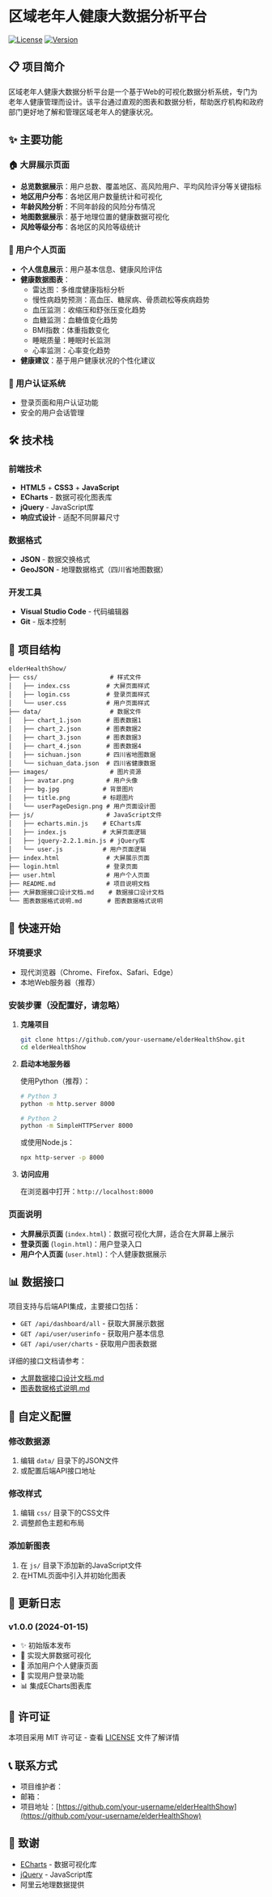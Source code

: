 # 区域老年人健康大数据分析平台

[![License](https://img.shields.io/badge/license-MIT-blue.svg)](LICENSE)
[![Version](https://img.shields.io/badge/version-1.0.0-green.svg)]()

## 📋 项目简介

区域老年人健康大数据分析平台是一个基于Web的可视化数据分析系统，专门为老年人健康管理而设计。该平台通过直观的图表和数据分析，帮助医疗机构和政府部门更好地了解和管理区域老年人的健康状况。

## ✨ 主要功能

### 🏠 大屏展示页面
- **总览数据展示**：用户总数、覆盖地区、高风险用户、平均风险评分等关键指标
- **地区用户分布**：各地区用户数量统计和可视化
- **年龄风险分析**：不同年龄段的风险分布情况
- **地图数据展示**：基于地理位置的健康数据可视化
- **风险等级分布**：各地区的风险等级统计

### 👤 用户个人页面
- **个人信息展示**：用户基本信息、健康风险评估
- **健康数据图表**：
  - 雷达图：多维度健康指标分析
  - 慢性病趋势预测：高血压、糖尿病、骨质疏松等疾病趋势
  - 血压监测：收缩压和舒张压变化趋势
  - 血糖监测：血糖值变化趋势
  - BMI指数：体重指数变化
  - 睡眠质量：睡眠时长监测
  - 心率监测：心率变化趋势
- **健康建议**：基于用户健康状况的个性化建议

### 🔐 用户认证系统
- 登录页面和用户认证功能
- 安全的用户会话管理

## 🛠️ 技术栈

### 前端技术
- **HTML5** + **CSS3** + **JavaScript**
- **ECharts** - 数据可视化图表库
- **jQuery** - JavaScript库
- **响应式设计** - 适配不同屏幕尺寸

### 数据格式
- **JSON** - 数据交换格式
- **GeoJSON** - 地理数据格式（四川省地图数据）

### 开发工具
- **Visual Studio Code** - 代码编辑器
- **Git** - 版本控制

## 📁 项目结构

```
elderHealthShow/
├── css/                    # 样式文件
│   ├── index.css          # 大屏页面样式
│   ├── login.css          # 登录页面样式
│   └── user.css           # 用户页面样式
├── data/                   # 数据文件
│   ├── chart_1.json       # 图表数据1
│   ├── chart_2.json       # 图表数据2
│   ├── chart_3.json       # 图表数据3
│   ├── chart_4.json       # 图表数据4
│   ├── sichuan.json       # 四川省地图数据
│   └── sichuan_data.json  # 四川省健康数据
├── images/                 # 图片资源
│   ├── avatar.png         # 用户头像
│   ├── bg.jpg            # 背景图片
│   ├── title.png         # 标题图片
│   └── userPageDesign.png # 用户页面设计图
├── js/                    # JavaScript文件
│   ├── echarts.min.js    # ECharts库
│   ├── index.js          # 大屏页面逻辑
│   ├── jquery-2.2.1.min.js # jQuery库
│   └── user.js           # 用户页面逻辑
├── index.html             # 大屏展示页面
├── login.html             # 登录页面
├── user.html              # 用户个人页面
├── README.md              # 项目说明文档
├── 大屏数据接口设计文档.md    # 数据接口设计文档
└── 图表数据格式说明.md       # 图表数据格式说明
```

## 🚀 快速开始

### 环境要求
- 现代浏览器（Chrome、Firefox、Safari、Edge）
- 本地Web服务器（推荐）

### 安装步骤（没配置好，请忽略）

1. **克隆项目**
   ```bash
   git clone https://github.com/your-username/elderHealthShow.git
   cd elderHealthShow
   ```

2. **启动本地服务器**
   
   使用Python（推荐）：
   ```bash
   # Python 3
   python -m http.server 8000
   
   # Python 2
   python -m SimpleHTTPServer 8000
   ```
   
   或使用Node.js：
   ```bash
   npx http-server -p 8000
   ```

3. **访问应用**
   
   在浏览器中打开：`http://localhost:8000`

### 页面说明

- **大屏展示页面** (`index.html`)：数据可视化大屏，适合在大屏幕上展示
- **登录页面** (`login.html`)：用户登录入口
- **用户个人页面** (`user.html`)：个人健康数据展示

## 📊 数据接口

项目支持与后端API集成，主要接口包括：

- `GET /api/dashboard/all` - 获取大屏展示数据
- `GET /api/user/userinfo` - 获取用户基本信息
- `GET /api/user/charts` - 获取用户图表数据

详细的接口文档请参考：
- [大屏数据接口设计文档.md](大屏数据接口设计文档.md)
- [图表数据格式说明.md](图表数据格式说明.md)

## 🎨 自定义配置

### 修改数据源
1. 编辑 `data/` 目录下的JSON文件
2. 或配置后端API接口地址

### 修改样式
1. 编辑 `css/` 目录下的CSS文件
2. 调整颜色主题和布局

### 添加新图表
1. 在 `js/` 目录下添加新的JavaScript文件
2. 在HTML页面中引入并初始化图表


## 📝 更新日志

### v1.0.0 (2024-01-15)
- ✨ 初始版本发布
- 🎯 实现大屏数据可视化
- 👤 添加用户个人健康页面
- 🔐 实现用户登录功能
- 📊 集成ECharts图表库

## 📄 许可证

本项目采用 MIT 许可证 - 查看 [LICENSE](LICENSE) 文件了解详情

## 📞 联系方式

- 项目维护者：
- 邮箱：
- 项目地址：[https://github.com/your-username/elderHealthShow](https://github.com/your-username/elderHealthShow)

## 🙏 致谢

- [ECharts](https://echarts.apache.org/) - 数据可视化库
- [jQuery](https://jquery.com/) - JavaScript库
- 阿里云地理数据提供

